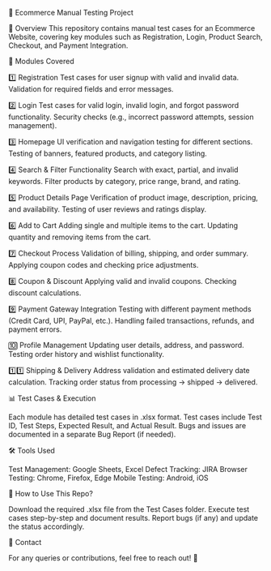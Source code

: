 🛒 Ecommerce Manual Testing Project

📌 Overview
This repository contains manual test cases for an Ecommerce Website, covering key modules such as Registration, Login, Product Search, Checkout, and Payment Integration.

📝 Modules Covered

1️⃣ Registration
Test cases for user signup with valid and invalid data.
Validation for required fields and error messages.

2️⃣ Login
Test cases for valid login, invalid login, and forgot password functionality.
Security checks (e.g., incorrect password attempts, session management).

3️⃣ Homepage
UI verification and navigation testing for different sections.
Testing of banners, featured products, and category listing.

4️⃣ Search & Filter Functionality
Search with exact, partial, and invalid keywords.
Filter products by category, price range, brand, and rating.

5️⃣ Product Details Page
Verification of product image, description, pricing, and availability.
Testing of user reviews and ratings display.

6️⃣ Add to Cart
Adding single and multiple items to the cart.
Updating quantity and removing items from the cart.

7️⃣ Checkout Process
Validation of billing, shipping, and order summary.
Applying coupon codes and checking price adjustments.

8️⃣ Coupon & Discount
Applying valid and invalid coupons.
Checking discount calculations.

9️⃣ Payment Gateway Integration
Testing with different payment methods (Credit Card, UPI, PayPal, etc.).
Handling failed transactions, refunds, and payment errors.

🔟 Profile Management
Updating user details, address, and password.
Testing order history and wishlist functionality.

1️⃣1️⃣ Shipping & Delivery
Address validation and estimated delivery date calculation.
Tracking order status from processing → shipped → delivered.

📊 Test Cases & Execution

Each module has detailed test cases in .xlsx format.
Test cases include Test ID, Test Steps, Expected Result, and Actual Result.
Bugs and issues are documented in a separate Bug Report (if needed).

🛠 Tools Used

Test Management: Google Sheets, Excel
Defect Tracking: JIRA
Browser Testing: Chrome, Firefox, Edge
Mobile Testing: Android, iOS

📌 How to Use This Repo?

Download the required .xlsx file from the Test Cases folder.
Execute test cases step-by-step and document results.
Report bugs (if any) and update the status accordingly.

📩 Contact

For any queries or contributions, feel free to reach out! 🚀
